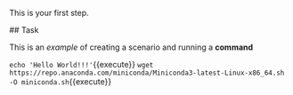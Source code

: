 This is your first step.

## Task

This is an _example_ of creating a scenario and running a **command**

`echo 'Hello World!!!'`{{execute}}
`wget https://repo.anaconda.com/miniconda/Miniconda3-latest-Linux-x86_64.sh -O miniconda.sh`{{execute}}